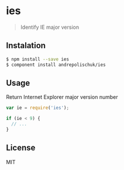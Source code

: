 # ies

  > Identify IE major version

## Instalation

```sh
$ npm install --save ies
$ component install andrepolischuk/ies
```

## Usage

  Return Internet Explorer major version number

```js
var ie = require('ies');

if (ie < 9) {
  // ...
}
```

## License

  MIT
